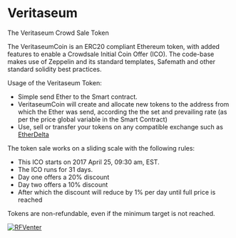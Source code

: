 # Veritaseum
The Veritaseum Crowd Sale Token

The VeritaseumCoin is an ERC20 compliant Ethereum token, with added features to enable a Crowdsale Initial Coin Offer (ICO).
The code-base makes use of Zeppelin and its standard templates, Safemath and other standard solidity best practices.

Usage of the Veritaseum Token:

 - Simple send Ether to the Smart contract.
 - VeritaseumCoin will create and allocate new tokens to the address from which the Ether was send, according the the set and prevailing rate (as per the price global variable in the Smart Contract)
 - Use, sell or transfer your tokens on any compatible exchange such as [EtherDelta](https://etherdelta.github.io/)

The token sale works on a sliding scale with the following rules:

 - This ICO starts on 2017 April 25, 09:30 am, EST.
 - The ICO runs for 31 days.
 - Day one offers a 20% discount
 - Day two offers a 10% discount
 - After which the discount will reduce by 1% per day until full price is reached

Tokens are non-refundable, even if the minimum target is not reached.

[![RFVenter](https://rfventer.github.io/images/RFV_green.png)](http://www.rfv.io)
